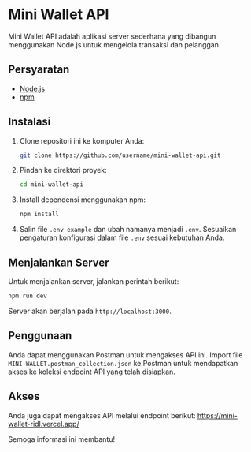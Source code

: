 # Mini Wallet API

Mini Wallet API adalah aplikasi server sederhana yang dibangun menggunakan Node.js untuk mengelola transaksi dan pelanggan.

## Persyaratan

- [Node.js](https://nodejs.org/)
- [npm](https://www.npmjs.com/)

## Instalasi

1. Clone repositori ini ke komputer Anda:

   ```bash
   git clone https://github.com/username/mini-wallet-api.git
   ```

2. Pindah ke direktori proyek:

   ```bash
   cd mini-wallet-api
   ```

3. Install dependensi menggunakan npm:

   ```bash
   npm install
   ```

4. Salin file `.env_example` dan ubah namanya menjadi `.env`. Sesuaikan pengaturan konfigurasi dalam file `.env` sesuai kebutuhan Anda.

## Menjalankan Server

Untuk menjalankan server, jalankan perintah berikut:

```bash
npm run dev
```

Server akan berjalan pada `http://localhost:3000`.

## Penggunaan

Anda dapat menggunakan Postman untuk mengakses API ini. Import file `MINI-WALLET.postman_collection.json` ke Postman untuk mendapatkan akses ke koleksi endpoint API yang telah disiapkan.

## Akses

Anda juga dapat mengakses API melalui endpoint berikut: https://mini-wallet-ridl.vercel.app/

Semoga informasi ini membantu!